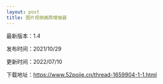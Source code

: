 ```yaml
---
layout: post
title: 图片视频画质增强器
---
```


最新版本：1.4 

发布时间：2021/10/29

更新时间：2022/07/10

下载地址：https://www.52pojie.cn/thread-1659904-1-1.html<br>